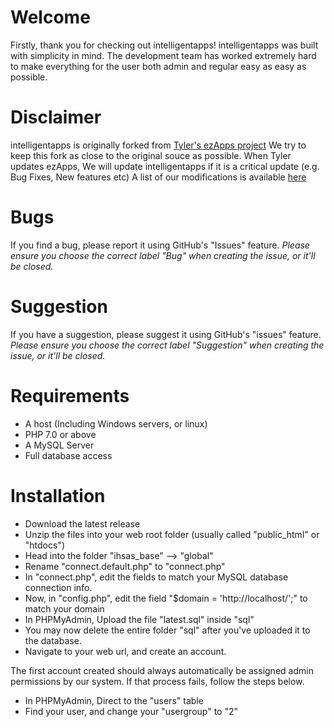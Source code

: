 # Welcome
Firstly, thank you for checking out intelligentapps! intelligentapps was built with simplicity in mind. The development team has worked extremely hard to make everything for the user both admin and regular easy as easy as possible.

# Disclaimer
intelligentapps is originally forked from [Tyler's ezApps project](https://github.com/ezappsdev/application-system)
We try to keep this fork as close to the original souce as possible. When Tyler updates ezApps, We will update intelligentapps if it is a critical update (e.g. Bug Fixes, New features etc)
A list of our modifications is available [here](https://github.com/IntelligenceHosting/intelligentapps/wiki/Modifications-to-Source-Code)

# Bugs
If you find a bug, please report it using GitHub's "Issues" feature. *Please ensure you choose the correct label "Bug" when creating the issue, or it'll be closed.*

# Suggestion
If you have a suggestion, please suggest it using GitHub's "issues" feature. *Please ensure you choose the correct label "Suggestion" when creating the issue, or it'll be closed.*

# Requirements
- A host (Including Windows servers, or linux)
- PHP 7.0 or above
- A MySQL Server
- Full database access

# Installation 
- Download the latest release
- Unzip the files into your web root folder (usually called "public_html" or "htdocs")
- Head into the folder "ihsas_base" --> "global"
- Rename "connect.default.php" to "connect.php"
- In "connect.php", edit the fields to match your MySQL database connection info.
- Now, in "config.php", edit the field "$domain = 'http://localhost/';" to match your domain
- In PHPMyAdmin, Upload the file "latest.sql" inside "sql"
- You may now delete the entire folder "sql" after you've uploaded it to the database.
- Navigate to your web url, and create an account.

The first account created should always automatically be assigned admin permissions by our system. If that process fails, follow the steps below.

- In PHPMyAdmin, Direct to the "users" table
- Find your user, and change your "usergroup" to "2"
